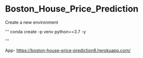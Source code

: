 # Boston_House_Price_Prediction

Create a new environment

'''
conda create -p venv python==3.7 -y

'''


App- https://boston-house-price-prediction6.herokuapp.com/
